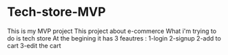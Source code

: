 # Tech-store-MVP
This is my MVP project
This project about e-commerce 
What i'm trying to do is tech store 
At the begining it has 3 feautres :
1-login 
2-signup
2-add to cart 
3-edit the cart   
